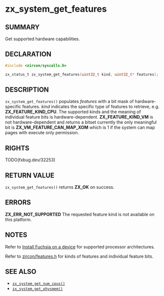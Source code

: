 # zx_system_get_features

## SUMMARY

<!-- Contents of this heading updated by update-docs-from-fidl, do not edit. -->

Get supported hardware capabilities.

## DECLARATION

<!-- Contents of this heading updated by update-docs-from-fidl, do not edit. -->

```c
#include <zircon/syscalls.h>

zx_status_t zx_system_get_features(uint32_t kind, uint32_t* features);
```

## DESCRIPTION

`zx_system_get_features()` populates *features* with a bit mask of
hardware-specific features.  *kind* indicates the specific type of features
to retrieve, e.g. **ZX_FEATURE_KIND_CPU**.  The supported kinds and the meaning
of individual feature bits is hardware-dependent.  **ZX_FEATURE_KIND_VM** is not
hardware-dependent and returns a bitset currently the only meaningful bit
is **ZX_VM_FEATURE_CAN_MAP_XOM** which is 1 if the system can map pages with
execute only permission.

## RIGHTS

<!-- Contents of this heading updated by update-docs-from-fidl, do not edit. -->

TODO(fxbug.dev/32253)

## RETURN VALUE

`zx_system_get_features()`  returns **ZX_OK** on success.

## ERRORS

**ZX_ERR_NOT_SUPPORTED**  The requested feature kind is not available on this
platform.

## NOTES
Refer to [Install Fuchsia on a device](development/hardware/README.md)
for supported processor architectures.

Refer to [zircon/features.h](/zircon/system/public/zircon/features.h) for kinds
of features and individual feature bits.

## SEE ALSO

 - [`zx_system_get_num_cpus()`]
 - [`zx_system_get_physmem()`]

<!-- References updated by update-docs-from-fidl, do not edit. -->

[`zx_system_get_num_cpus()`]: system_get_num_cpus.md
[`zx_system_get_physmem()`]: system_get_physmem.md
